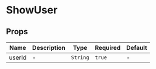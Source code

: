 # ShowUser

## Props

<!-- @vuese:ShowUser:props:start -->
|Name|Description|Type|Required|Default|
|---|---|---|---|---|
|userId|-|`String`|`true`|-|

<!-- @vuese:ShowUser:props:end -->


